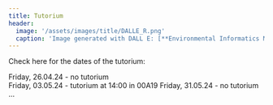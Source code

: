 ```yaml
---
title: Tutorium
header:
  image: '/assets/images/title/DALLE_R.png'
  caption: 'Image generated with DALL E: [**Environmental Informatics Marburg**](https://www.uni-marburg.de/en/fb19/disciplines/physisch/environmentalinformatics)'
---
```


Check here for the dates of the tutorium:

Friday, 26.04.24 - no tutorium  
Friday, 03.05.24 - tutorium at 14:00 in 00A19
Friday, 31.05.24 - no tutorium
...